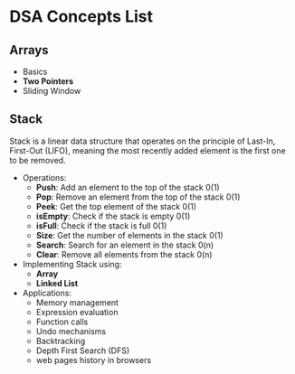 # DSA Concepts List

## Arrays

- Basics
- **Two Pointers**
- Sliding Window

## Stack
Stack is a linear data structure that operates on the principle of Last-In, First-Out (LIFO),
meaning the most recently added element is the first one to be removed.

- Operations:
  - **Push**: Add an element to the top of the stack 0(1)
  - **Pop**: Remove an element from the top of the stack 0(1)
  - **Peek**: Get the top element of the stack 0(1)
  - **isEmpty**: Check if the stack is empty 0(1)
  - **isFull**: Check if the stack is full 0(1)
  - **Size**: Get the number of elements in the stack 0(1)
  - **Search**: Search for an element in the stack 0(n)
  - **Clear**: Remove all elements from the stack 0(n)
- Implementing Stack using:
  - **Array**
  - **Linked List**
- Applications:
  - Memory management
  - Expression evaluation
  - Function calls
  - Undo mechanisms
  - Backtracking
  - Depth First Search (DFS)
  - web pages history in browsers